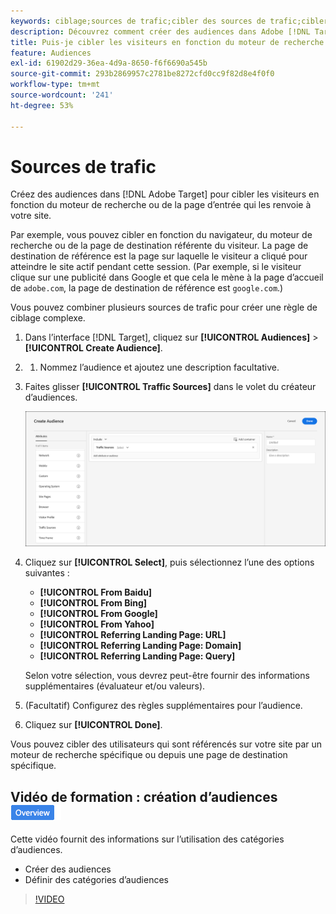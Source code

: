 ```yaml
---
keywords: ciblage;sources de trafic;cibler des sources de trafic;cibler un moteur de recherche;moteur de recherche;page de destination;cibler une page de destination;page de destination de référence
description: Découvrez comment créer des audiences dans Adobe [!DNL Target] pour cibler les visiteurs en fonction du moteur de recherche ou de la page d’entrée qui les renvoie à votre site.
title: Puis-je cibler les visiteurs en fonction du moteur de recherche ou du site référent ?
feature: Audiences
exl-id: 61902d29-36ea-4d9a-8650-f6f6690a545b
source-git-commit: 293b2869957c2781be8272cfd0cc9f82d8e4f0f0
workflow-type: tm+mt
source-wordcount: '241'
ht-degree: 53%

---
```


# Sources de trafic

Créez des audiences dans [!DNL Adobe Target] pour cibler les visiteurs en fonction du moteur de recherche ou de la page d’entrée qui les renvoie à votre site.

Par exemple, vous pouvez cibler en fonction du navigateur, du moteur de recherche ou de la page de destination référente du visiteur. La page de destination de référence est la page sur laquelle le visiteur a cliqué pour atteindre le site actif pendant cette session. (Par exemple, si le visiteur clique sur une publicité dans Google et que cela le mène à la page d’accueil de `adobe.com`, la page de destination de référence est `google.com`.)

Vous pouvez combiner plusieurs sources de trafic pour créer une règle de ciblage complexe.

1. Dans l’interface [!DNL Target], cliquez sur **[!UICONTROL Audiences]** > **[!UICONTROL Create Audience]**.
1. 
   1. Nommez l’audience et ajoutez une description facultative.
1. Faites glisser **[!UICONTROL Traffic Sources]** dans le volet du créateur d’audiences.

   ![image target_traffic_source](assets/target_traffic_source.png)

1. Cliquez sur **[!UICONTROL Select]**, puis sélectionnez l’une des options suivantes :

   * **[!UICONTROL From Baidu]**
   * **[!UICONTROL From Bing]**
   * **[!UICONTROL From Google]**
   * **[!UICONTROL From Yahoo]**
   * **[!UICONTROL Referring Landing Page: URL]**
   * **[!UICONTROL Referring Landing Page: Domain]**
   * **[!UICONTROL Referring Landing Page: Query]**

   Selon votre sélection, vous devrez peut-être fournir des informations supplémentaires (évaluateur et/ou valeurs).

1. (Facultatif) Configurez des règles supplémentaires pour l’audience.
1. Cliquez sur **[!UICONTROL Done]**.

Vous pouvez cibler des utilisateurs qui sont référencés sur votre site par un moteur de recherche spécifique ou depuis une page de destination spécifique.

## Vidéo de formation : création d’audiences ![Badge d’aperçu](/help/main/assets/overview.png)

Cette vidéo fournit des informations sur l’utilisation des catégories d’audiences.

* Créer des audiences
* Définir des catégories d’audiences

>[!VIDEO](https://video.tv.adobe.com/v/17392)
